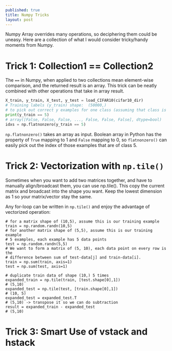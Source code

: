 ```yaml
---
published: true
title: Numpy Tricks
layout: post
---
```






Numpy Array overrides many operations, so deciphering them could be uneasy. Here are a collection of what I would consider tricky/handy moments from Numpy.

# Trick 1: Collection1 == Collection2

The `==` in Numpy, when applied to two collections mean element-wise comparison, and the returned result is an array. This trick can be neatly combined with other operations that take in array result.

```python
X_train, y_train, X_test, y_test = load_CIFAR10(cifar10_dir)
# Training labels (y_train) shape:  (50000,)
# to pick out correct y examples for one class (assuming that class is indexed at 5)
print(y_train == 5)
# array([False, False, False, ..., False, False, False], dtype=bool)
idxs = np.flatnonzero(y_train == 5)
```

`np.flatnonzero()` takes an array as input. Boolean array in Python has the property of `True` mapping to 1 and `False` mapping to 0, so `flatnonzero()` can easily pick out the index of those examples that are of class 5.

# Trick 2: Vectorization with `np.tile()`

Sometimes when you want to add two matrices together, and have to manually align/broadcast them, you can use np.tile(). This copy the current matrix and broadcast into the shape you want. Keep the lowest dimension as 1 so your matrix/vector stay the same.

Any for-loop can be written in `np.tile()` and enjoy the advantage of vectorized operation:

```
# for a matrix shape of (10,5), assume this is our training example
train = np.random.randn(10,5)
# for another matrix shape of (5,5), assume this is our training example
# 5 examples, each example has 5 data points
test = np.random.randn(5,5)
# We want to form a matrix of (5, 10), each data point on every row is the 
# difference between sum of test-data[j] and train-data[i].
train = np.sum(train, axis=1)
test = np.sum(test, axis=1)

# duplicate train data of shape (10,) 5 times
expanded_train = np.tile(train, [test.shape[0],1])
# (5,10)
expanded_test = np.tile(test, [train.shape[0],1])
# (10, 5)
expanded_test = expanded_test.T
# (5,10) -> transpose it so we can do subtraction
result = expanded_train - expanded_test
# (5,10)
```

# Trick 3: Smart Use of vstack and hstack
